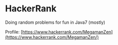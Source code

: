 # HackerRank
Doing random problems for fun in Java7 (mostly)

Profile: [https://www.hackerrank.com/MegamanZen](https://www.hackerrank.com/MegamanZen/)
